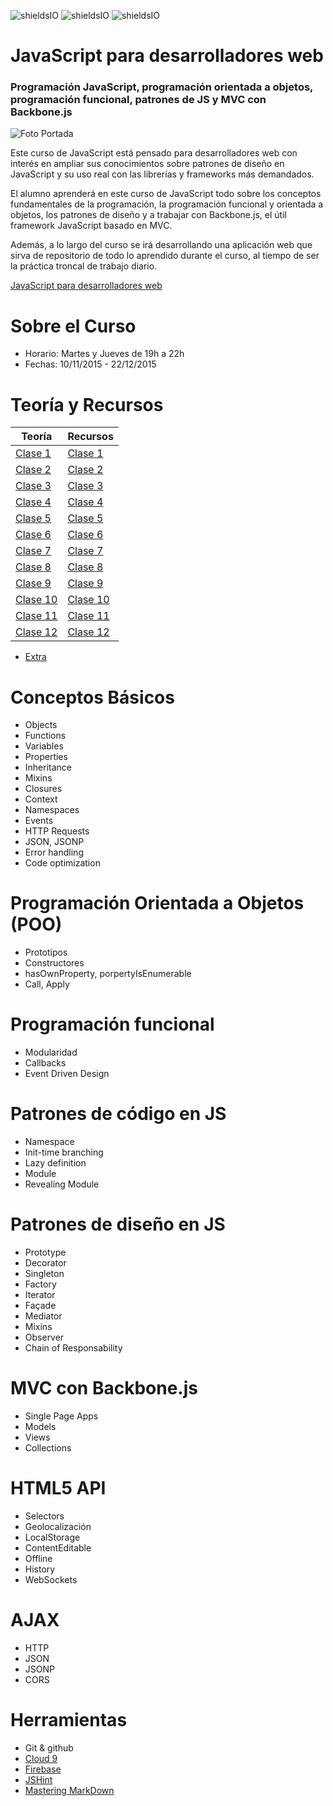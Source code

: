 ![shieldsIO](https://img.shields.io/github/issues/UlisesGascon/curso-js-web-developers-112015.svg)
![shieldsIO](https://img.shields.io/github/forks/UlisesGascon/curso-js-web-developers-112015.svg)
![shieldsIO](https://img.shields.io/github/stars/UlisesGascon/curso-js-web-developers-112015.svg)

# JavaScript para desarrolladores web
### Programación JavaScript, programación orientada a objetos, programación funcional, patrones de JS y MVC con Backbone.js

![Foto Portada](https://scontent.xx.fbcdn.net/hphotos-xap1/v/t1.0-9/11949381_750053528456805_7991316547738746840_n.png?oh=47d111e2e4dada59424c72c3850a6db3&oe=568F64B6)

Este curso de JavaScript está pensado para desarrolladores web con interés en ampliar sus conocimientos sobre patrones de diseño en JavaScript y su uso real con las librerías y frameworks más demandados.

El alumno aprenderá en este curso de JavaScript todo sobre los conceptos fundamentales de la programación, la programación funcional y orientada a objetos, los patrones de diseño y a trabajar con Backbone.js, el útil framework JavaScript basado en MVC.

Además, a lo largo del curso se irá desarrollando una aplicación web que sirva de repositorio de todo lo aprendido durante el curso, al tiempo de ser la práctica troncal de trabajo diario.

[JavaScript para desarrolladores web](http://fictizia.com/formacion/curso_javascript)

Sobre el Curso
=================
* Horario: Martes y Jueves de 19h a 22h
* Fechas: 10/11/2015 - 22/12/2015

Teoría y Recursos
=================
Teoría | Recursos
------------ | -------------
[Clase 1](teoria/dia1.md)	| [Clase 1](recursos/dia1.md)
[Clase 2](teoria/dia2.md) | [Clase 2](recursos/dia2.md)
[Clase 3](teoria/dia3.md) | [Clase 3](recursos/dia3.md)
[Clase 4](teoria/dia4.md) | [Clase 4](recursos/dia4.md)
[Clase 5](teoria/dia5.md) | [Clase 5](recursos/dia5.md)
[Clase 6](teoria/dia6.md) | [Clase 6](recursos/dia6.md)
[Clase 7](teoria/dia7.md) | [Clase 7](recursos/dia7.md)
[Clase 8](teoria/dia8.md) | [Clase 8](recursos/dia8.md)
[Clase 9](teoria/dia9.md) | [Clase 9](recursos/dia9.md)
[Clase 10](teoria/dia10.md) | [Clase 10](recursos/dia10.md)
[Clase 11](teoria/dia11.md) | [Clase 11](recursos/dia11.md)
[Clase 12](teoria/dia12.md) | [Clase 12](recursos/dia12.md)

- [Extra](teoria/extra.md)

Conceptos Básicos
=================
* Objects
* Functions
* Variables
* Properties
* Inheritance
* Mixins
* Closures
* Context
* Namespaces
* Events
* HTTP Requests
* JSON, JSONP
* Error handling
* Code optimization

Programación Orientada a Objetos (POO)
=================
* Prototipos
* Constructores
* hasOwnProperty, porpertyIsEnumerable
* Call, Apply

Programación funcional
=================
* Modularidad
* Callbacks
* Event Driven Design

Patrones de código en JS
=================
* Namespace
* Init-time branching
* Lazy definition
* Module
* Revealing Module

Patrones de diseño en JS
=================
* Prototype
* Decorator
* Singleton
* Factory
* Iterator
* Façade
* Mediator
* Mixins
* Observer
* Chain of Responsability

MVC con Backbone.js
=================
* Single Page Apps
* Models
* Views
* Collections

HTML5 API
=================
* Selectors
* Geolocalización
* LocalStorage
* ContentEditable
* Offline
* History
* WebSockets

AJAX
=================
* HTTP
* JSON
* JSONP
* CORS

Herramientas
=================
* Git & github
* [Cloud 9](https://c9.io/ulisesgascon)
* [Firebase](https://www.firebase.com/)
* [JSHint](http://www.jshint.com/)
* [Mastering MarkDown](https://guides.github.com/features/mastering-markdown/)
